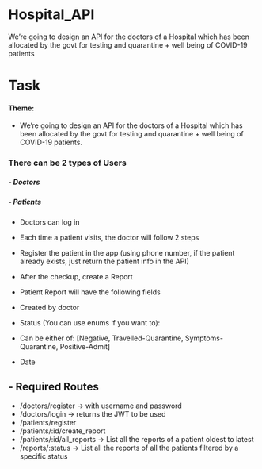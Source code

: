 # Hospital_API
We’re going to design an API for the doctors of a Hospital which has been allocated by the govt for testing and quarantine + well being of COVID-19 patients<BR>
# Task
####  Theme:
- We’re going to design an API for the doctors of a Hospital which has been allocated by the
govt for testing and quarantine + well being of COVID-19 patients.<br>
### There can be 2 types of Users
##### - Doctors
##### - Patients
- Doctors can log in
- Each time a patient visits, the doctor will follow 2 steps
- Register the patient in the app (using phone number, if the patient already exists, just return the patient info in the API)
- After the checkup, create a Report
- Patient Report will have the following fields
- Created by doctor
- Status (You can use enums if you want to):
- Can be either of: [Negative, Travelled-Quarantine, Symptoms-Quarantine,
Positive-Admit]

- Date
## - Required Routes
- /doctors/register → with username and password
- /doctors/login → returns the JWT to be used
- /patients/register
- /patients/:id/create_report
- /patients/:id/all_reports → List all the reports of a patient oldest to latest
- /reports/:status → List all the reports of all the patients filtered by a specific status
